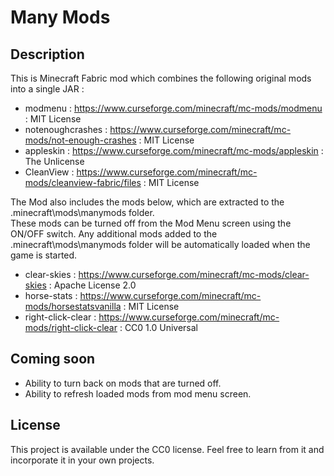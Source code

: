 # Many Mods

## Description
This is Minecraft Fabric mod which combines the following original mods into a single JAR :

* modmenu : https://www.curseforge.com/minecraft/mc-mods/modmenu : MIT License
* notenoughcrashes : https://www.curseforge.com/minecraft/mc-mods/not-enough-crashes : MIT License
* appleskin : https://www.curseforge.com/minecraft/mc-mods/appleskin : The Unlicense
* CleanView : https://www.curseforge.com/minecraft/mc-mods/cleanview-fabric/files : MIT License

The Mod also includes the mods below, which are extracted to the .minecraft\mods\manymods folder.  
These mods can be turned off from the Mod Menu screen using the ON/OFF switch.
Any additional mods added to the .minecraft\mods\manymods folder will be automatically loaded when the game is started.

* clear-skies : https://www.curseforge.com/minecraft/mc-mods/clear-skies : Apache License 2.0
* horse-stats : https://www.curseforge.com/minecraft/mc-mods/horsestatsvanilla : MIT License
* right-click-clear : https://www.curseforge.com/minecraft/mc-mods/right-click-clear : CC0 1.0 Universal

## Coming soon
* Ability to turn back on mods that are turned off.
* Ability to refresh loaded mods from mod menu screen.

## License

This project is available under the CC0 license. Feel free to learn from it and incorporate it in your own projects.